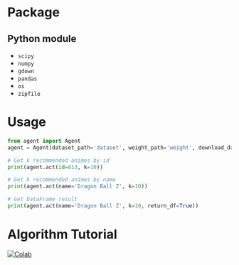 # Package
## Python module
* `scipy`
* `numpy`
* `gdown`
* `pandas`
* `os`
* `zipfile`

# Usage
```python
from agent import Agent
agent = Agent(dataset_path='dataset', weight_path='weight', download_dataset=True, download_weight=True)

# Get k recommended animes by id
print(agent.act(id=813, k=10))

# Get k recommended animes by name
print(agent.act(name='Dragon Ball Z', k=10))

# Get DataFrame result
print(agent.act(name='Dragon Ball Z', k=10, return_df=True))
```

# Algorithm Tutorial
[![Colab](https://colab.research.google.com/assets/colab-badge.svg)](https://colab.research.google.com/drive/14RzLFOnpWyvpsUsygTfF5HB29xyopL-x?usp=sharing)
